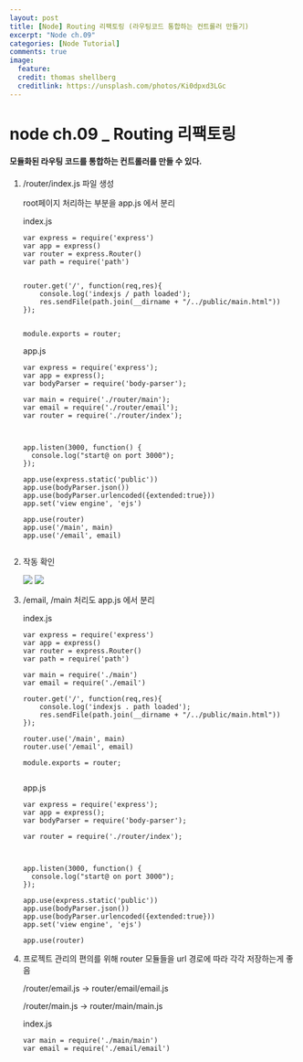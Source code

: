 ```yaml
---
layout: post
title: [Node] Routing 리팩토링 (라우팅코드 통합하는 컨트롤러 만들기)
excerpt: "Node ch.09"
categories: [Node Tutorial]
comments: true
image:
  feature:
  credit: thomas shellberg
  creditlink: https://unsplash.com/photos/Ki0dpxd3LGc
---
```


# node ch.09 _ Routing 리팩토링

#### 모듈화된 라우팅 코드를 통합하는 컨트롤러를 만들 수 있다.

1. /router/index.js  파일 생성

    root페이지 처리하는 부분을 app.js 에서 분리


    index.js

    ```
    var express = require('express')
    var app = express()
    var router = express.Router()
    var path = require('path')


    router.get('/', function(req,res){
        console.log('indexjs / path loaded');
        res.sendFile(path.join(__dirname + "/../public/main.html"))
    });


    module.exports = router;

    ```


    app.js

    ```
    var express = require('express');
    var app = express();
    var bodyParser = require('body-parser');

    var main = require('./router/main');
    var email = require('./router/email');
    var router = require('./router/index');



    app.listen(3000, function() {
      console.log("start@ on port 3000");
    });

    app.use(express.static('public'))
    app.use(bodyParser.json())
    app.use(bodyParser.urlencoded({extended:true}))
    app.set('view engine', 'ejs')

    app.use(router)
    app.use('/main', main)
    app.use('/email', email)


    ```

2. 작동 확인

    <img src="http://postfiles16.naver.net/MjAxNzA4MjBfMTQ1/MDAxNTAzMjE2MTU3NTI3.8g55dHH2CJMW-S-JbN4wZXpHaOVHbfD3y-RH8N6GSB4g.dIgC-RMyiWhhbzrKsDOdWpFAPlF2RDs70nwjzrfxrugg.PNG.thddk7979/%EC%8A%A4%ED%81%AC%EB%A6%B0%EC%83%B7_2017-08-20_%EC%98%A4%ED%9B%84_5.02.05.png?type=w3">

    <img src="http://postfiles11.naver.net/MjAxNzA4MjBfMTY2/MDAxNTAzMjE2MTU3MDA4.s3DgRuHNsPuJ6EwlpKiVDBPbOpzruSSiaraIn5c19Skg.Ith9wWztVHbIo_UoSe9DNcAg5EcwuAWxIPTQPGbksvIg.PNG.thddk7979/%EC%8A%A4%ED%81%AC%EB%A6%B0%EC%83%B7_2017-08-20_%EC%98%A4%ED%9B%84_5.01.57.png?type=w3">



3. /email, /main 처리도 app.js 에서 분리

    index.js

    ```
    var express = require('express')
    var app = express()
    var router = express.Router()
    var path = require('path')

    var main = require('./main')
    var email = require('./email')

    router.get('/', function(req,res){
        console.log('indexjs . path loaded');
        res.sendFile(path.join(__dirname + "/../public/main.html"))
    });

    router.use('/main', main)
    router.use('/email', email)

    module.exports = router;


    ```

    app.js

    ```
    var express = require('express');
    var app = express();
    var bodyParser = require('body-parser');

    var router = require('./router/index');



    app.listen(3000, function() {
      console.log("start@ on port 3000");
    });

    app.use(express.static('public'))
    app.use(bodyParser.json())
    app.use(bodyParser.urlencoded({extended:true}))
    app.set('view engine', 'ejs')

    app.use(router)

    ```

4. 프로젝트 관리의 편의를 위해 router 모듈들을 url 경로에 따라 각각 저장하는게 좋음

    /router/email.js -> router/email/email.js

    /router/main.js -> router/main/main.js


    index.js

    ```
    var main = require('./main/main')
    var email = require('./email/email')

    ```

